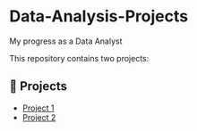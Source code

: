 # Data-Analysis-Projects
My progress as a Data Analyst

This repository contains two projects:

## 🔗 Projects

- [Project 1](./nmdprarepresentations/readme.md)
- [Project 2](./project2/README.md)
